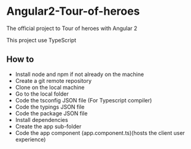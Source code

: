 # Angular2-Tour-of-heroes
The official project to Tour of heroes with Angular 2

This project use TypeScript

How to
- 
- Install node and npm if not already on the machine
- Create a git remote repository
- Clone on the local machine
- Go to the local folder
- Code the tsconfig JSON file (For Typescript compiler)
- Code the typings JSON file
- Code the package JSON file
- Install dependencies
- Create the app sub-folder
- Code the app component (app.component.ts)(hosts the client user experience)
